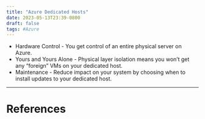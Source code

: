```yaml
---
title: "Azure Dedicated Hosts"
date: 2023-05-13T23:39-0800
draft: false
tags: #Azure
---
```


- Hardware Control - You get control of an entire physical server on Azure.
- Yours and Yours Alone - Physical layer isolation means you won’t get any “foreign” VMs on your dedicated host.
- Maintenance - Reduce impact on your system by choosing when to install updates to your dedicated host.

---
# References
